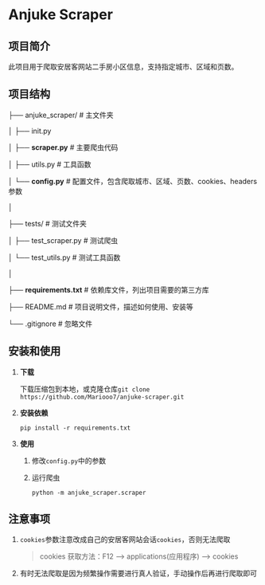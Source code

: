 # Anjuke Scraper

## 项目简介

此项目用于爬取安居客网站二手房小区信息，支持指定城市、区域和页数。

## 项目结构


├── anjuke_scraper/          # 主文件夹

│   ├── init.py

│   ├── **scraper.py**           # 主要爬虫代码

│   ├── utils.py             # 工具函数

│   └── **config.py**            # 配置文件，包含爬取城市、区域、页数、cookies、headers参数

│

├── tests/                   # 测试文件夹

│   ├── test_scraper.py      # 测试爬虫

│   └── test_utils.py        # 测试工具函数

│

├── **requirements.txt**         # 依赖库文件，列出项目需要的第三方库

├── README.md                # 项目说明文件，描述如何使用、安装等

└── .gitignore               # 忽略文件


## 安装和使用

1. **下载**

   下载压缩包到本地，或克隆仓库`git clone https://github.com/Mariooo7/anjuke-scraper.git`

2. **安装依赖**

   `pip install -r requirements.txt`

3. **使用**

   1. 修改`config.py`中的参数

   2. 运行爬虫

      `python -m anjuke_scraper.scraper`

## 注意事项

1. `cookies`参数注意改成自己的安居客网站会话`cookies`，否则无法爬取

   > cookies 获取方法：F12 --> applications(应用程序) --> cookies 

2. 有时无法爬取是因为频繁操作需要进行真人验证，手动操作后再进行爬取即可
